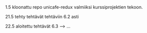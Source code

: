 1.5 kloonattu repo unicafe-redux valmiiksi kurssiprojektien tekoon.

21.5 tehty tehtävät tehtäviin 6.2 asti

22.5 aloitettu tehtävät 6.3 --> ...